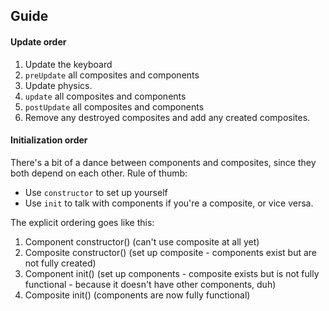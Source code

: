 ## Guide

#### Update order

1. Update the keyboard
2. `preUpdate` all composites and components
3. Update physics.
4. `update` all composites and components
5. `postUpdate` all composites and components
6. Remove any destroyed composites and add any created composites.

#### Initialization order

There's a bit of a dance between components and composites, since they both depend on each other. Rule of thumb:

* Use `constructor` to set up yourself
* Use `init` to talk with components if you're a composite, or vice versa.

The explicit ordering goes like this:

1. Component constructor() (can't use composite at all yet)
2. Composite constructor() (set up composite - components exist but are not fully created)
3. Component init() (set up components - composite exists but is not fully functional - because it doesn't have other components, duh)
4. Composite init() (components are now fully functional)